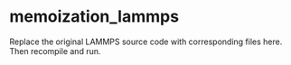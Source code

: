 # memoization_lammps
Replace the original LAMMPS source code with corresponding files here.
Then recompile and run.
